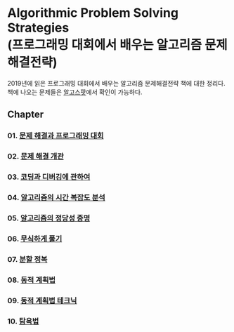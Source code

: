 Algorithmic Problem Solving Strategies<br>
(프로그래밍 대회에서 배우는 알고리즘 문제해결전략)
====================================================================================

2019년에 읽은 프로그래밍 대회에서 배우는 알고리즘 문제해결전략 책에 대한 정리다.<br>
책에 나오는 문제들은 [알고스팟](https://book.algospot.com/problems.html)에서 확인이 가능하다.

## Chapter
### 01. [문제 해결과 프로그래밍 대회](https://github.com/KangJiJi/Study/tree/master/algorithmicProblemSolvingStrategies/chapter01)
### 02. [문제 해결 개관](https://github.com/KangJiJi/Study/tree/master/algorithmicProblemSolvingStrategies/chapter02)
### 03. [코딩과 디버깅에 관하여](https://github.com/KangJiJi/Study/tree/master/algorithmicProblemSolvingStrategies/chapter03)
### 04. [알고리즘의 시간 복잡도 분석](https://github.com/KangJiJi/Study/tree/master/algorithmicProblemSolvingStrategies/chapter04)
### 05. [알고리즘의 정당성 증명](https://github.com/KangJiJi/Study/tree/master/algorithmicProblemSolvingStrategies/chapter05)
### 06. [무식하게 풀기](https://github.com/KangJiJi/Study/tree/master/algorithmicProblemSolvingStrategies/chapter06)
### 07. [분할 정복](https://github.com/KangJiJi/Study/tree/master/algorithmicProblemSolvingStrategies/chapter07)
### 08. [동적 계획법](https://github.com/KangJiJi/Study/tree/master/algorithmicProblemSolvingStrategies/chapter08)
### 09. [동적 계획법 테크닉](https://github.com/KangJiJi/Study/tree/master/algorithmicProblemSolvingStrategies/chapter09)
### 10. [탐욕법](https://github.com/KangJiJi/Study/tree/master/algorithmicProblemSolvingStrategies/chapter10)